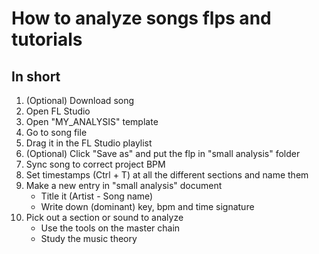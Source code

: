 # How to analyze songs flps and tutorials

## In short
1. (Optional) Download song
2. Open FL Studio
3. Open "MY_ANALYSIS" template
4. Go to song file
5. Drag it in the FL Studio playlist
6. (Optional) Click "Save as" and put the flp in "small analysis" folder 
7. Sync song to correct project BPM
8. Set timestamps (Ctrl + T) at all the different sections and name them
9. Make a new entry in "small analysis" document
    - Title it (Artist - Song name)
    - Write down (dominant) key, bpm and time signature
10. Pick out a section or sound to analyze
    - Use the tools on the master chain
    - Study the music theory


